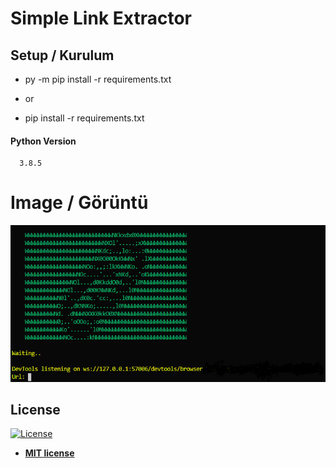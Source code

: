 # Simple Link Extractor

## Setup / Kurulum 

* py -m pip install -r requirements.txt
- or
* pip install -r requirements.txt

#### Python Version 
      3.8.5

# Image / Görüntü
![Image](https://github.com/1nnr3d/simple-link-extractor/blob/main/image.PNG)

## License

[![License](http://img.shields.io/:license-mit-blue.svg?style=flat-square)](http://badges.mit-license.org)

- **[MIT license](http://opensource.org/licenses/mit-license.php)**
